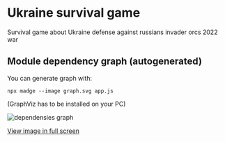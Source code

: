 # Ukraine survival game

Survival game about Ukraine defense against russians invader orcs 2022 war

## Module dependency graph (autogenerated)

You can generate graph with:
```
npx madge --image graph.svg app.js
```
(GraphViz has to be installed on your PC)

![dependensies graph](https://darthvanger.github.io/ghost-of-kyiv/graph.svg)

[View image in full screen](https://darthvanger.github.io/ghost-of-kyiv/graph.svg)
